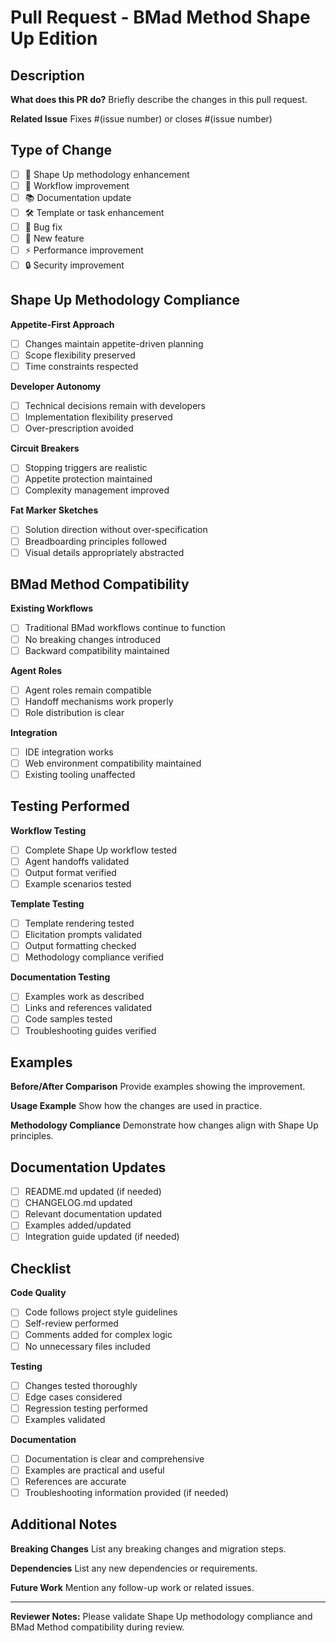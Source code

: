 # Pull Request - BMad Method Shape Up Edition

## Description

**What does this PR do?**
Briefly describe the changes in this pull request.

**Related Issue**
Fixes #(issue number) or closes #(issue number)

## Type of Change

- [ ] 🎯 Shape Up methodology enhancement
- [ ] 🔧 Workflow improvement
- [ ] 📚 Documentation update
- [ ] 🛠️ Template or task enhancement
- [ ] 🐛 Bug fix
- [ ] 🚀 New feature
- [ ] ⚡ Performance improvement
- [ ] 🔒 Security improvement

## Shape Up Methodology Compliance

**Appetite-First Approach**
- [ ] Changes maintain appetite-driven planning
- [ ] Scope flexibility preserved
- [ ] Time constraints respected

**Developer Autonomy**
- [ ] Technical decisions remain with developers
- [ ] Implementation flexibility preserved
- [ ] Over-prescription avoided

**Circuit Breakers**
- [ ] Stopping triggers are realistic
- [ ] Appetite protection maintained
- [ ] Complexity management improved

**Fat Marker Sketches**
- [ ] Solution direction without over-specification
- [ ] Breadboarding principles followed
- [ ] Visual details appropriately abstracted

## BMad Method Compatibility

**Existing Workflows**
- [ ] Traditional BMad workflows continue to function
- [ ] No breaking changes introduced
- [ ] Backward compatibility maintained

**Agent Roles**
- [ ] Agent roles remain compatible
- [ ] Handoff mechanisms work properly
- [ ] Role distribution is clear

**Integration**
- [ ] IDE integration works
- [ ] Web environment compatibility maintained
- [ ] Existing tooling unaffected

## Testing Performed

**Workflow Testing**
- [ ] Complete Shape Up workflow tested
- [ ] Agent handoffs validated
- [ ] Output format verified
- [ ] Example scenarios tested

**Template Testing**
- [ ] Template rendering tested
- [ ] Elicitation prompts validated
- [ ] Output formatting checked
- [ ] Methodology compliance verified

**Documentation Testing**
- [ ] Examples work as described
- [ ] Links and references validated
- [ ] Code samples tested
- [ ] Troubleshooting guides verified

## Examples

**Before/After Comparison**
Provide examples showing the improvement.

**Usage Example**
Show how the changes are used in practice.

**Methodology Compliance**
Demonstrate how changes align with Shape Up principles.

## Documentation Updates

- [ ] README.md updated (if needed)
- [ ] CHANGELOG.md updated
- [ ] Relevant documentation updated
- [ ] Examples added/updated
- [ ] Integration guide updated (if needed)

## Checklist

**Code Quality**
- [ ] Code follows project style guidelines
- [ ] Self-review performed
- [ ] Comments added for complex logic
- [ ] No unnecessary files included

**Testing**
- [ ] Changes tested thoroughly
- [ ] Edge cases considered
- [ ] Regression testing performed
- [ ] Examples validated

**Documentation**
- [ ] Documentation is clear and comprehensive
- [ ] Examples are practical and useful
- [ ] References are accurate
- [ ] Troubleshooting information provided (if needed)

## Additional Notes

**Breaking Changes**
List any breaking changes and migration steps.

**Dependencies**
List any new dependencies or requirements.

**Future Work**
Mention any follow-up work or related issues.

---

**Reviewer Notes:**
Please validate Shape Up methodology compliance and BMad Method compatibility during review.
